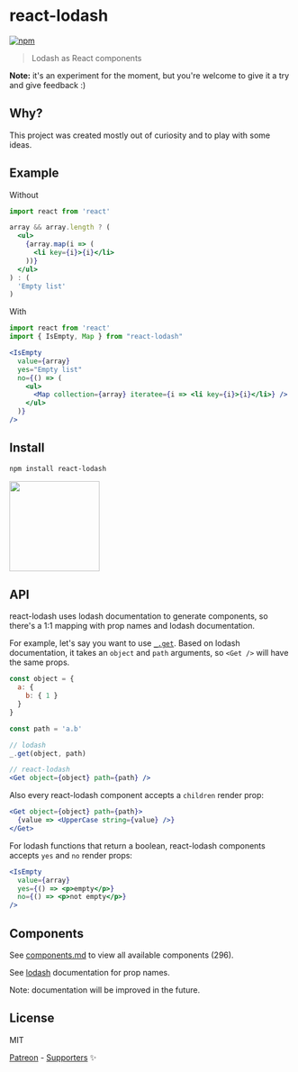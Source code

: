 # react-lodash

[![npm](https://img.shields.io/npm/v/react-lodash.svg)](https://www.npmjs.com/package/react-lodash)

> Lodash as React components

__Note:__ it's an experiment for the moment, but you're welcome to give it a try and give feedback :)

## Why?

This project was created mostly out of curiosity and to play with some ideas.

## Example

Without

```jsx
import react from 'react'

array && array.length ? (
  <ul>
    {array.map(i => (
      <li key={i}>{i}</li>
    ))}
  </ul>
) : (
  'Empty list'
)
```

With

```jsx
import react from 'react'
import { IsEmpty, Map } from "react-lodash"

<IsEmpty
  value={array}
  yes="Empty list"
  no={() => (
    <ul>
      <Map collection={array} iteratee={i => <li key={i}>{i}</li>} />
    </ul>
  )}
/>
```

## Install

```sh
npm install react-lodash
```

<a href="https://www.patreon.com/typicode">
  <img src="https://c5.patreon.com/external/logo/become_a_patron_button@2x.png" width="160">
</a>


## API

react-lodash uses lodash documentation to generate components, so there's a 1:1 mapping with prop names and lodash documentation.

For example, let's say you want to use [`_.get`](https://lodash.com/docs/4.17.10#get). Based on lodash documentation, it takes an `object` and `path` arguments, so `<Get />` will have the same props.

```jsx
const object = {
  a: {
    b: { 1 }
  }
}

const path = 'a.b'

// lodash
_.get(object, path)

// react-lodash
<Get object={object} path={path} />
```

Also every react-lodash component accepts a `children` render prop:

```jsx
<Get object={object} path={path}>
  {value => <UpperCase string={value} />}
</Get>
```

For lodash functions that return a boolean, react-lodash components accepts `yes` and `no` render props:

```jsx
<IsEmpty
  value={array}
  yes={() => <p>empty</p>}
  no={() => <p>not empty</p>}
/>
```

## Components

See [components.md](components.md) to view all available components (296).

See [lodash](https://lodash.com/docs/4.17.10) documentation for prop names.

Note: documentation will be improved in the future.

## License

MIT

[Patreon](https://www.patreon.com/typicode) - [Supporters](https://thanks.typicode.com) ✨

